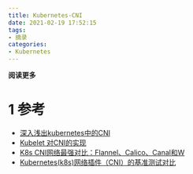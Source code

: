 ```yaml
---
title: Kubernetes-CNI
date: 2021-02-19 17:52:15
tags: 
- 摘录
categories: 
- Kubernetes
---
```


**阅读更多**

<!--more-->

# 1 参考

* [深入浅出kubernetes中的CNI](https://zhuanlan.zhihu.com/p/110648535)
* [Kubelet 对CNI的实现](https://www.jianshu.com/p/1919fb8a48ea)
* [K8s CNI网络最强对比：Flannel、Calico、Canal和W ](https://www.sohu.com/a/304555150_618296)
* [Kubernetes(k8s)网络插件（CNI）的基准测试对比](https://www.cnblogs.com/sunsky303/p/11263675.html)